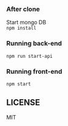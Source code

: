 ### After clone
Start mongo DB       
`npm install`

### Running back-end
`npm run start-api`

### Running front-end
`npm start`

## LICENSE
MIT
